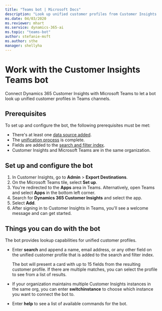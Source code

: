 ```yaml
---
title: "Teams bot | Microsoft Docs"
description: "Look up unified customer profiles from Customer Insights in Microsoft Teams with the help of a bot."
ms.date: 04/03/2020
ms.reviewer: mhart
ms.service: dynamics-365-ai
ms.topic: "teams-bot"
author: stefanie-msft
ms.author: sthe
manager: shellyha
---
```


# Work with the Customer Insights Teams bot

Connect Dynamics 365 Customer Insights with Microsoft Teams to let a bot look up unified customer profiles in Teams channels.

## Prerequisites

To set up and configure the bot, the following prerequisites must be met:

- There's at least one [data source added](pm-data-sources.md).
- The [unification process](pm-configure-data.md) is complete.
- Fields are added to the [search and filter index](pm-manage-search.md).
- Customer Insights and Microsoft Teams are in the same organization.

## Set up and configure the bot

1. In Customer Insights, go to **Admin** > **Export Destinations**.
1. On the Microsoft Teams tile, select **Set up**.
1. You're redirected to the **Apps** area in Teams. Alternatively, open Teams and select **Apps** in the bottom left corner.
1. Search for **Dynamics 365 Customer Insights** and select the app.
1. Select **Add**.
1. After signing in to Customer Insights in Teams, you'll see a welcome message and can get started.

## Things you can do with the bot

The bot provides lookup capabilities for unified customer profiles.

- Enter **search** and append a name, email address, or any other field on the unified customer profile that is added to the search and filter index.

  The bot will present a card with up to 15 fields from the resulting customer profile. If there are multiple matches, you can select the profile to see from a list of results.

- If your organization maintains multiple Customer Insights instances in the same org, you can enter **switchinstance** to choose which instance you want to connect the bot to.

- Enter **help** to see a list of available commands for the bot.  
